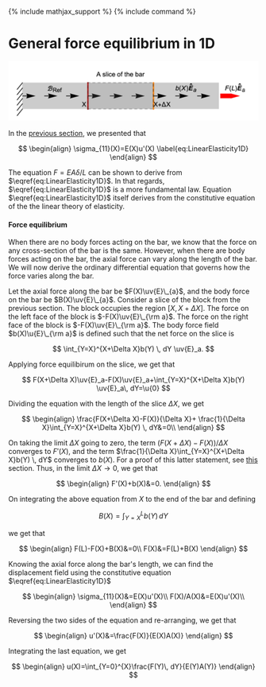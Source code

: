 {% include mathjax_support %}
{% include command %}

# General force equilibrium in 1D



![](2021-09-26-18-41-59.png)


In the [previous section](./BodyForce1.md), we presented that 

$$
\begin{align}
\sigma_{11}(X)=E(X)u'(X)
\label{eq:LinearElasticity1D}
\end{align}
$$


The equation $F =E A \delta/L$ can be shown to derive from $\eqref{eq:LinearElasticity1D}$. In that regards, $\eqref{eq:LinearElasticity1D}$ is a more fundamental law. Equation $\eqref{eq:LinearElasticity1D}$ itself derives from the constitutive equation of the the  linear theory of elasticity. 





#### Force equilibrium

When there are no body forces acting on the bar, we know that the force on any cross-section of the bar is the same. However, when there are body forces acting on the bar, the axial force can vary along the length of the bar.  We will now derive the ordinary differential equation that governs how the force varies along the bar. 

Let the axial force along the bar be $F(X)\uv{E}\_{a}$, and the body force on the bar be $B(X)\uv{E}\_{a}$. Consider a slice of the block from the previous section. The block occupies the region $[X, X+\Delta X]$.
The force on the left face of the block is $-F(X)\uv{E}\_{\rm a}$. The force on the right face of the block is $-F(X)\uv{E}\_{\rm a}$. The  body force field $b(X)\u{E}\_{\rm a}$ is defined such that the net force on the slice is 

$$
\int_{Y=X}^{X+\Delta X}b(Y) \, dY \uv{E}_a. 
$$

Applying force equilibirum on the slice, we get that



$$
F(X+\Delta X)\uv{E}_a-F(X)\uv{E}_a+\int_{Y=X}^{X+\Delta X}b(Y) \uv{E}_a\, dY=\u{0}
$$

Dividing the equation with the length of the slice $\Delta X$, we get

$$
\begin{align}
\frac{F(X+\Delta X)-F(X)}{\Delta X}+
\frac{1}{\Delta X}\int_{Y=X}^{X+\Delta X}b(Y) \, dY&=0\\
\end{align}
$$

On taking the limit $\Delta X$ going to zero, the term $(F(X+\Delta X)-F(X))/\Delta X$ converges to $F'(X)$, and the term  $\frac{1}{\Delta X}\int_{Y=X}^{X+\Delta X}b(Y) \, dY$ converges to $b(X)$. For a proof of this latter statement, see [this](./Leibnitz.md) section. Thus, in the limit $\Delta X\to 0$, we get that


$$
\begin{align}
F'(X)+b(X)&=0.
\end{align}
$$

On integrating the above equation from $X$ to the end of the bar and defining 

$$
B(X)=\int_{Y=X}^{L}b(Y)\, dY
$$

we get that

$$
\begin{align}
F(L)-F(X)+B(X)&=0\\
F(X)&=F(L)+B(X)
\end{align}
$$

Knowing the axial force along the bar's length, we can find the displacement field using the constitutive equation $\eqref{eq:LinearElasticity1D}$


$$
\begin{align}
\sigma_{11}(X)&=E(X)u'(X)\\
F(X)/A(X)&=E(X)u'(X)\\
\end{align}
$$

Reversing the two sides of the equation and re-arranging, we get that

$$
\begin{align}
u'(X)&=\frac{F(X)}{E(X)A(X)}
\end{align}
$$


Integrating the last equation, we get

$$
\begin{align}
u(X)=\int_{Y=0}^{X}\frac{F(Y)\, dY}{E(Y)A(Y)}
\end{align}
$$

